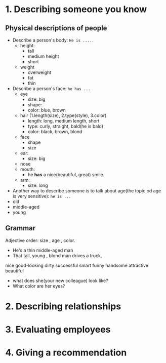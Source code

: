 # 1. Describing someone you know

## Physical descriptions of people

* Describe a person's body: 
```He is .....```
  * height: 
    * tall 
    * medium height
    * short
  * weight
    * overweight
    * fat 
    * thin
* Describe a person's face: 
```he has ...```
  * eye
    * size: big
    * shape: 
    * color: blue, brown
  * hair (1.length(size), 2.type(style), 3.color)
    * length: long, medium length, short
    * type: curly, straight,  bald(he is bald)
    * color: black, brown, blond  
  * face
    * shape
    * size
  * ear:
    * size: big
  * nose
  * mouth:
    * he **has** a nice(beautiful, great) smile.
  * arm:
    * size: long 
* Another way to describe someone is to talk about age(the topic od age is very sensitive):
```he is ...```
 * old 
 * middle-aged
 * young

## Grammar
Adjective order: size , age , color.
* He's a thin middle-aged man
* That tall, young , blond man drives a truck,

nice good-looking dirty successful smart funny handsome attractive beautiful

* what does she(your new colleague) look like?
* What color are her eyes?



# 2. Describing relationships

# 3. Evaluating employees

# 4. Giving a recommendation
